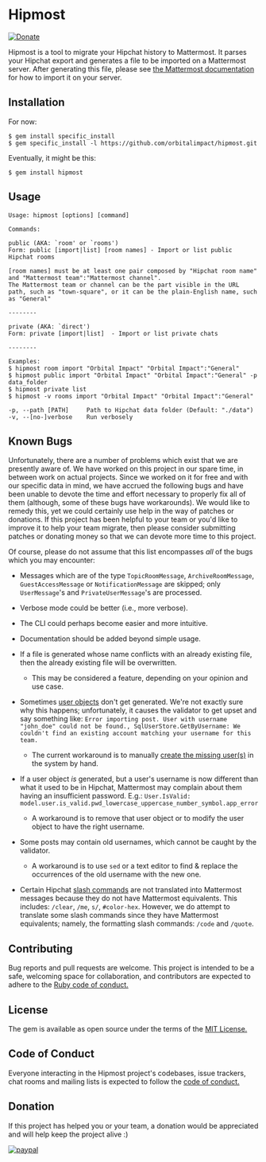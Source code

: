 # Hipmost

[![Donate](https://img.shields.io/badge/Donate-PayPal-green.svg)](https://www.paypal.com/cgi-bin/webscr?cmd=_s-xclick&hosted_button_id=AYNCCNVFYPKXW)

Hipmost is a tool to migrate your Hipchat history to Mattermost. It parses your Hipchat export and generates a file to be imported on a Mattermost server. After generating this file, please see [the Mattermost documentation](https://docs.mattermost.com/deployment/bulk-loading.html) for how to import it on your server.

## Installation

For now:

    $ gem install specific_install
    $ gem specific_install -l https://github.com/orbitalimpact/hipmost.git

Eventually, it might be this:

    $ gem install hipmost

## Usage

    Usage: hipmost [options] [command]

    Commands:

    public (AKA: `room' or `rooms')
    Form: public [import|list] [room names] - Import or list public Hipchat rooms

    [room names] must be at least one pair composed by "Hipchat room name" and "Mattermost team":"Mattermost channel".
    The Mattermost team or channel can be the part visible in the URL path, such as "town-square", or it can be the plain-English name, such as "General"

    --------

    private (AKA: `direct')
    Form: private [import|list]  - Import or list private chats

    --------

    Examples:
    $ hipmost room import "Orbital Impact" "Orbital Impact":"General"
    $ hipmost public import "Orbital Impact" "Orbital Impact":"General" -p data_folder
    $ hipmost private list
    $ hipmost -v rooms import "Orbital Impact" "Orbital Impact":"General"

    -p, --path [PATH]     Path to Hipchat data folder (Default: "./data")
    -v, --[no-]verbose    Run verbosely

## Known Bugs
Unfortunately, there are a number of problems which exist that we are presently aware of. We have worked on this project in our spare time, in between work on actual projects. Since we worked on it for free and with our specific data in mind, we have accrued the following bugs and have been unable to devote the time and effort necessary to properly fix all of them (although, some of these bugs have workarounds). We would like to remedy this, yet we could certainly use help in the way of patches or donations. If this project has been helpful to your team or you'd like to improve it to help your team migrate, then please consider submitting patches or donating money so that we can devote more time to this project.

Of course, please do not assume that this list encompasses *all* of the bugs which you may encounter:

- Messages which are of the type `TopicRoomMessage`, `ArchiveRoomMessage`, `GuestAccessMessage` or `NotificationMessage` are skipped; only `UserMessage`'s and `PrivateUserMessage`'s are processed.
- Verbose mode could be better (i.e., more verbose).
- The CLI could perhaps become easier and more intuitive.
- Documentation should be added beyond simple usage.
- If a file is generated whose name conflicts with an already existing file, then the already existing file will be overwritten.
    - This may be considered a feature, depending on your opinion and use case.
- Sometimes [user objects](https://docs.mattermost.com/deployment/bulk-loading.html#user-object) don't get generated. We're not exactly sure why this happens; unfortunately, it causes the validator to get upset and say something like: `Error importing post. User with username "john_doe" could not be found., SqlUserStore.GetByUsername: We couldn't find an existing account matching your username for this team.`

    - The current workaround is to manually [create the missing user(s)](https://docs.mattermost.com/administration/command-line-tools.html#mattermost-user-create) in the system by hand.

- If a user object *is* generated, but a user's username is now different than what it used to be in Hipchat, Mattermost may complain about them having an insufficient password. E.g.: `User.IsValid: model.user.is_valid.pwd_lowercase_uppercase_number_symbol.app_error`
    - A workaround is to remove that user object or to modify the user object to have the right username.
- Some posts may contain old usernames, which cannot be caught by the validator.
    - A workaround is to use `sed` or a text editor to find & replace the occurrences of the old username with the new one.
- Certain Hipchat [slash commands](https://confluence.atlassian.com/hipchat/keyboard-shortcuts-and-slash-commands-749385232.html#Keyboardshortcutsandslashcommands-Slashcommands) are not translated into Mattermost messages because they do not have Mattermost equivalents. This includes: `/clear`, `/me`, `s/`, `#color-hex`. However, we do attempt to translate some slash commands since they have Mattermost equivalents; namely, the formatting slash commands: `/code` and `/quote`.

## Contributing

Bug reports and pull requests are welcome. This project is intended to be a safe, welcoming space for collaboration, and contributors are expected to adhere to the [Ruby code of conduct.](https://www.ruby-lang.org/en/conduct/)

## License

The gem is available as open source under the terms of the [MIT License.](https://opensource.org/licenses/MIT)

## Code of Conduct

Everyone interacting in the Hipmost project's codebases, issue trackers, chat rooms and mailing lists is expected to follow the [code of conduct.](./CODE_OF_CONDUCT.md)

## Donation
If this project has helped you or your team, a donation would be appreciated and will help keep the project alive :)

[![paypal](https://www.paypalobjects.com/en_US/i/btn/btn_donate_LG.gif)](https://www.paypal.com/cgi-bin/webscr?cmd=_s-xclick&hosted_button_id=AYNCCNVFYPKXW)
